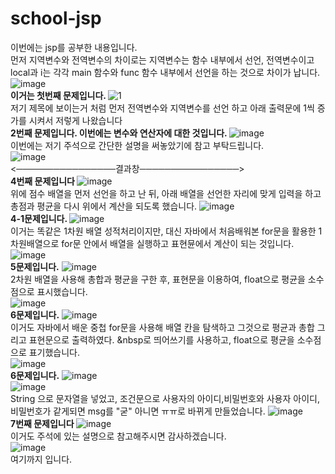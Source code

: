 # school-jsp
이번에는 jsp를 공부한 내용입니다. <br>
먼저 지역변수와 전역변수의 차이로는 지역변수는 함수 내부에서 선언, 전역변수이고 local과 i는 각각 main 함수와 func 함수 내부에서 선언을 하는 것으로 차이가 납니다. <br>
![image](https://user-images.githubusercontent.com/102115231/170399380-f2116cee-0068-4f4c-a60b-973255d65a80.png) <br>
<b>이거는 첫번째 문제입니다. </b>
![1](https://user-images.githubusercontent.com/102115231/170397567-e23edbdc-0b8e-4e71-8faf-390a7ccd134b.JPG) <br>
저기 제목에 보이는거 처럼 먼저 전역변수와 지역변수를 선언 하고 아래 출력문에 1씩 증가를 시켜서 저렇게 나왔습니다 <br>
<b>2번째 문제입니다. 이번에는 변수와 연산자에 대한 것입니다. </b>
![image](https://user-images.githubusercontent.com/102115231/170399579-f3fa2068-674d-430d-aab1-da45de7f30f2.png) <br>
이번에는 저기 주석으로 간단한 설명을 써놓았기에 참고 부탁드립니다. <br>
![image](https://user-images.githubusercontent.com/102115231/170402785-7b46ffe4-d36d-486d-ad4c-6f04dc616e23.png)
 <br>
<────────────────결과창────────────────> <br>
<b>4번째 문제입니다 </b>
![image](https://user-images.githubusercontent.com/102115231/170402504-996054a6-917f-466e-ae30-c46980a7ab2a.png) <br>
 위에 점수 배열을 먼저 선언을 하고 난 뒤, 아래 배열을 선언한 자리에 맞게 입력을 하고 총점과 평균을 다시 위에서 계산을 되도록 했습니다.
![image](https://user-images.githubusercontent.com/102115231/170402856-4ed8c524-056e-4f30-889e-3095aea4ef95.png) <br>
  <b> 4-1문제입니다. </b>
![image](https://user-images.githubusercontent.com/102115231/170403507-d309953b-7f5b-4905-aa24-79944e128561.png) <br>
 이거는 똑같은 1차원 배열 성적처리이지만, 대신 자바에서 처음배워본 for문을 활용한 1차원배열으로 for문 안에서 배열을 실행하고 표현뮨에서 계산이 되는 것입니다. <br>
  ![image](https://user-images.githubusercontent.com/102115231/170404137-793d8885-5eeb-4886-808e-5f66b5f7b88c.png) <br>
  <b>5문제입니다.</b>
  ![image](https://user-images.githubusercontent.com/102115231/170404443-286f4b0d-71ea-4ab6-9919-12f1ae4cefee.png) <br>
  2차원 배열을 사용해 총합과 평균을 구한 후, 표현문을 이용하여, float으로 평균을 소수점으로 표시했습니다. <br>
  ![image](https://user-images.githubusercontent.com/102115231/170404495-c8f204e3-86ac-4e41-8614-68144310dad7.png) <br>
<b>6문제입니다.</b>
![image](https://user-images.githubusercontent.com/102115231/170404665-99a6cb1e-d4d2-435a-81d9-7d81608904d3.png) <br>
이거도 자바에서 배운 중첩 for문을 사용해 배열 칸을 탐색하고 그것으로 평균과 총합 그리고 표현문으로 출력하였다. &nbsp로 띄어쓰기를 사용하고, float으로 평균을 소수점으로 표기했습니다.<br>
![image](https://user-images.githubusercontent.com/102115231/170404811-de9b8275-8316-47f8-a187-ca7a65bcd608.png)<br>
  <b>6문제입니다.</b>
  ![image](https://user-images.githubusercontent.com/102115231/170405184-6134f675-2829-4e03-a904-87d4213da0cb.png)<br>
  ![image](https://user-images.githubusercontent.com/102115231/170405223-13bb30eb-1044-4b12-8360-8e91757fdf62.png)<br>
  String 으로 문자열을 넣었고, 조건문으로 사용자의 아이디,비밀번호와 사용자 아이디,비밀번호가 같게되면 msg를 "굳"  아니면 ㅠㅠ로 바뀌게 만들었습니다.
  ![image](https://user-images.githubusercontent.com/102115231/170405308-5fc06359-fb39-4599-9955-d6abf71b0862.png) <br>
  <b>7번째 문제입니다 </b>
 ![image](https://user-images.githubusercontent.com/102115231/170406332-bf0435b3-0d71-4a93-ad97-185e68525085.png)  <br>
 이거도 주석에 있는 설명으로 참고해주시면 감사하겠습니다.<br>
 ![image](https://user-images.githubusercontent.com/102115231/170406490-9db1b0dc-2b7a-4c1c-ba77-f02fbb6ac039.png) <br>
여기까지 입니다.

  
  


  


